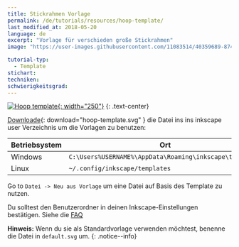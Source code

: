 ```yaml
---
title: Stickrahmen Vorlage
permalink: /de/tutorials/resources/hoop-template/
last_modified_at: 2018-05-20
language: de
excerpt: "Vorlage für verschieden große Stickrahmen"
image: "https://user-images.githubusercontent.com/11083514/40359689-87495ec8-5dbb-11e8-8ef9-80d4fac89d72.png"

tutorial-typ:
  - Template
stichart: 
techniken:
schwierigkeitsgrad: 
---
```

[![Hoop template](https://user-images.githubusercontent.com/11083514/40359689-87495ec8-5dbb-11e8-8ef9-80d4fac89d72.png){: width="250"}](/assets/images/tutorials/templates/hoop-template.svg)
{: .text-center}

[Downloade](/assets/images/tutorials/templates/hoop-template.svg){: download="hoop-template.svg" } die Datei ins ins inkscape user Verzeichnis um die Vorlagen zu benutzen:

Betriebsystem|Ort
----|----
Windows|`C:\Users%USERNAME%\AppData\Roaming\inkscape\templates`
Linux|`~/.config/inkscape/templates`

Go to `Datei -> Neu aus Vorlage` um eine Datei auf Basis des Template zu nutzen.

Du solltest den Benutzerordner in deinen Inkscape-Einstellungen bestätigen. Siehe die [FAQ](/docs/faq/#i-have-downloaded-and-unzipped-the-latest-release-where-do-i-put-it)

**Hinweis:** Wenn du sie als Standardvorlage verwenden möchtest, benenne die Datei in `default.svg` um.
{: .notice--info}
